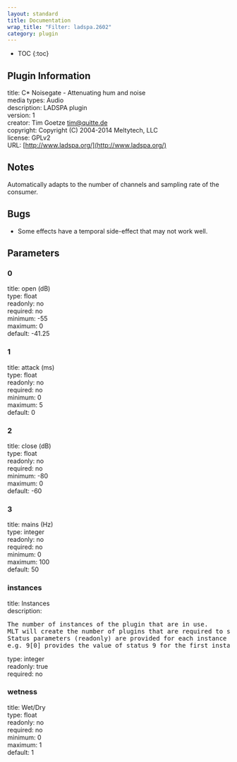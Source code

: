 ```yaml
---
layout: standard
title: Documentation
wrap_title: "Filter: ladspa.2602"
category: plugin
---
```

* TOC
{:toc}

## Plugin Information

title: C* Noisegate - Attenuating hum and noise  
media types:
Audio  
description: LADSPA plugin  
version: 1  
creator: Tim Goetze <tim@quitte.de>  
copyright: Copyright (C) 2004-2014 Meltytech, LLC  
license: GPLv2  
URL: [http://www.ladspa.org/](http://www.ladspa.org/)  

## Notes

Automatically adapts to the number of channels and sampling rate of the consumer.

## Bugs

* Some effects have a temporal side-effect that may not work well.


## Parameters

### 0

title: open (dB)    
type: float  
readonly: no  
required: no  
minimum: -55  
maximum: 0  
default: -41.25  

### 1

title: attack (ms)    
type: float  
readonly: no  
required: no  
minimum: 0  
maximum: 5  
default: 0  

### 2

title: close (dB)    
type: float  
readonly: no  
required: no  
minimum: -80  
maximum: 0  
default: -60  

### 3

title: mains (Hz)    
type: integer  
readonly: no  
required: no  
minimum: 0  
maximum: 100  
default: 50  

### instances

title: Instances    
description:
<pre>
The number of instances of the plugin that are in use.
MLT will create the number of plugins that are required to support the number of audio channels.
Status parameters (readonly) are provided for each instance and are accessed by specifying the instance number after the identifier (starting at zero).
e.g. 9[0] provides the value of status 9 for the first instance.
</pre>
type: integer  
readonly: true  
required: no  

### wetness

title: Wet/Dry    
type: float  
readonly: no  
required: no  
minimum: 0  
maximum: 1  
default: 1  

